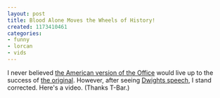 ```yaml
---
layout: post
title: Blood Alone Moves the Wheels of History!
created: 1173410461
categories:
- funny
- lorcan
- vids
---
```

I never believed <a href="http://www.nbc.com/The_Office/">the American version of the Office</a> would live up to the success of <a href="http://www.bbc.co.uk/comedy/theoffice/">the original</a>. However, after seeing <a href="http://en.wikipedia.org/wiki/Dwight's_Speech">Dwights speech</a>, I stand corrected. Here's a video. (Thanks T-Bar.)
<object type="application/x-shockwave-flash" data="http://www.youtube.com/v/L-RsuI_cOSI" width="425" height="350"><param name="movie" value="http://www.youtube.com/v/L-RsuI_cOSI" /><param name="wmode" value="transparent" /></object>
